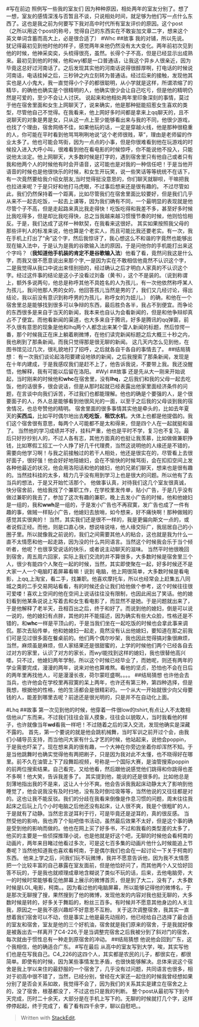 #写在前边
照例写一些我的室友们
因为种种原因，相处两年的室友分别了。想了一想，室友的感情深浅与否暂且不谈，只说相处时间，就足够为他们写一点什么东西了。这也是我之前为何要写下我对高中时代所有室友评价的原因。这个post（之所以用这个post的称号，觉得自己的东西实在不敢妄加文章二字，想来这个英文单词含蓄而高大上，必是很合适了）
#Whc
##故事
我的对铺，所以先说。
犹记得最初见到他时他的样子，感觉两年来他仍然没有太大变化。两年前初次见到他的时候，他神采奕奕，头梳得很亮，虽然。长得个子不高，但是已经显示出成熟来。最初见到他的时候，他和wyl都是一口普通话，让我这个异乡人很亲近，因为毕竟这总好过河南话了。之后发现其实他的河南话说得很醇厚啊，打电话的时候说河南话，电话挂掉之后，三秒钟之内立刻转为普通话。经过后来的接触，发现他其实也是人小鬼大，我一直觉得小个子的都很聪明，从小学就是这样，所谓浓缩了的精华，的确他也确实是个很精明的人，他确实很少会让自己吃亏，但是他的精明仍然是可爱的，至少不会让人讨厌。
说起来和他相处两年里印象深刻的事情，莫过于他在宿舍里面和女生上网聊天了，说来确实，他是那种挺能招惹女生喜欢的类型，尽管他自己不觉得。在我看来，他上网好多时间都是拿来上qq聊天的，且不说聊天的对象是男是女，只从这一点上至少能够看出来与我的不同，他很少游戏，也找了个理由，宿舍网络不佳，如果他玩的话，一定是穿越火线，他是那种很稳重的人，你可能在平时看到他骂骂咧咧地说“这个老师很贱，草”，理由是老师留的作业太多了。他也可能会骂街，因为一点点的小事，但是你很难看到他在玩游戏的时候投入进入大呼小叫，很难看到他在看电影的时候惊呼，你不能说他不投入，只能说他太淡定。他上网聊天，大多数时候是打字的，遇到宿舍里只有他自己或者只有我和他两个人的时候他有时会开语音，这可能也是对我的一种信任吧！于是当他开语音的时候也是他很快乐的时候，和女生开玩笑，说一些笑话等等统统不在话下，有一次竟然要给我介绍女朋友,当时觉得挺没意思的，你们聊天就聊呗，干嘛把我也拉进来呢？于是只好和他打马虎眼，不过事后想来还是很有趣的。
不过尽管如此，我们仍然保持着一个距离，比如尽管我们在宿舍里面比较要好，但是我们几乎从来不一起去吃饭，一起去上课等，因为我们确有不同，一个最明显的表现就是他尽管个子不高，但是走起路来真比我走得快！吃饭吃得和我差不多，甚至好多时候比我吃得多，但是却比我吃得快，总之当我越来越习惯慢节奏的时候，他则恰恰相反。于是，我们达成了这样一种默契，在我看来这很好。
其实如果按照我父母的那些评判人的标准来说，他也算是个老实人，而且可能比我还要老实。有一次，我在手机上打出了“肏”这个字，然后我惊讶了，我心想这么不和谐的字竟然也能够出现在输入法中，于是认为是我的谷歌输入法的原因，于是问他你的手机能打出来这个字吗？（**我知道他手机装的肯定不是谷歌输入法**）他看了看，竟然问我这是什么字，而我又很不愿意说出来那个字,一是因为实在不敢相信他竟然不认识这个字，二是我觉得从我口中说出来怪别扭的，经过确认之后才明白人家真的不认识这个字。经过这件事的结论是这小子没看过刘备（黄书），这个不是装的。（说到称谓上，额外多说两句，他总是称呼其他不具姓名的人为孩儿，有一次他依然称呼某人为孩儿，我问他那人男的女的，他回答孩儿当然是男的了，我们又几经讨论，得出结论，我以前没有意识到称呼男的为孩儿，称呼女的为妞儿。）
的确，和他在一个宿舍里总是能够找到很多可以争辩的东西，最后胜负各半，我占不到便宜。而争论的东西很多是来自于当天的新闻，我本来也自认为会看新闻的，但是和他争辩却真占不了便宜。而他看新闻的渠道，也大多来自于腾讯，好多是腾讯的qq弹窗，前不久很有意思的现象是他和lhq两个人都念出来某个雷人新闻的标题，然后惊愕一番，那个时候我正在床上躺着刷微博，在他们读完新闻标题之后大概三十秒之内，我也刷到了那条新闻。而我只觉得那是很无聊的新闻。
这几天内怎么见到他，在图书馆见过几次，很礼貌地打了招呼，之后就各自干各自的事情去了。
##结局猜想：
有一次我们谈论起洛阳要建设地铁的新闻，之后我搜索了那条新闻，发现是在十年内建成，于是我感叹我们是赶不上了，他告诉我说，不要带上我。我还没醒悟，他解释，我有可能以后留在洛阳。
#Wyl
##故事
还是先从大一刚来开始说起，当时刚来的时候他和**whc**在宿舍里，没有**lhq**，之后我们和我的父母一起去吃饭，他的话很多，很会说话，但是从那时起就已经表露出他家里面经济条件的问题，在言谈中向我们诉苦，不过我们也都能理解。他也的确是个要强的人，是个很要面子的人，外人总是能够看到他很风光的一面，以至于之后我的父母谈到我的宿舍情况，也总夸赞他的精明。
宿舍里面的很多事情其实他是牵头的，比如去年夏天的**买西瓜**，比如平时偶尔地出去**吃吃饭**，**租饮水机**，大体上也都是他提倡的。我们这个宿舍很有意思，每两个人可能都不是太和得来，但是四个人在一起就挺和谐了。
当然他的学习成绩并不好，挂科严重，他也是平时不学，复习也不复习。最后只好抄抄别人的，不过人各有志，其他方面真的也挺让我羡慕，比如做做兼职挣钱，比如寒假工招工一个人挣了好几千代理费，当然这说明他的人缘还是不错的，需要向他学习啊！与我之前接触过的若干人相处，他还是很实在的，尽管看上去很好面子，很好强！他会好好地陪媳妇，会在不愉快的时候骂街，会在扣扣空间上发各种他最近的状况，他会用洛阳话和他的媳妇，他的兄弟们聊天，想来也是很有趣的。当然挂科挂的太多，精力几乎没有用到学习上也是很大的问题。所以他有了去当兵的想法，于是又开始忙活那个。
他做事认真，对待我们这几个室友很真诚，快分宿舍前，他给我找了个兼职工作，在学校里发传单，贴小广告，于是几乎没有做过兼职的我去了，参加了这次有趣的兼职，晚上去发小广告的时候，他和他媳妇是一组的，我和**wwh**是一组的，于是发小广告也不再寂寞，发广告也成了一件有趣的事，做贼一样贴小广告，他媳妇去放哨，如今想来，好不痛快啊！那种做贼的感觉其实很爽的！
当然，其实我们还是很不一样的，我是更偏向斯文一点的，或者说假正经。而他，则是口直心快，想说啥说啥，他人缘交际广，我屈居自己的小圈子里。所以就像我之前说的，我们之间需要其他人的粘合，这也就是我为什么一直不太情愿和他一起走路，因为没的什么共同语言。当然这个时候我会乐于当个倾听者，他呢？也很享受说话的快乐，或者说主动聊天的滋味。
当然平时他很晚回到宿舍，周五周六回家，实际上我们交流的并不算很多，大多数时候是宿舍里三个人，很少有能四个人聚在一起的时候，当然，其实即使聚在一起，好多时候还不是大家一人一个电脑盯着屏幕看嘛！说到 电脑，他上网很简单，大多数时候是看电影，上qq,上淘宝，看二手，找兼职。他喜欢摩托车，所以也经常会上赶集五八同城之类的二手交易网站看看，有的时候还会让我们给他做个参考，这个时候往往很可爱喽！喜欢上空间的他在空间上说话往往没有限制，也因此闹出了笑话。他的媳妇看到他某条说说上写着去和女生看电影了，而显然不是她。于是问题就出来了，于是他解释了老半天，丑相百出之后，终于和好了。而说到他的媳妇，倒是可以说一说的，他的媳妇有点胖，其他的并不能描述，因为确实有些大众脸，性格还是不错的，和**whc**一样是平顶山的，于是当我们坐在一起吃饭的时候也会拿此事来调侃。那次去贴传单，他和她媳妇一起走，竟然没有认出他媳妇，要知道在那之前我们可是见过很多面在餐桌前的。他们两个偶尔吵架，我也因此觉得搞对象很麻烦，当然，麻烦虽是麻烦，但人家结果还是很甜蜜的，上学的时候他们两个已经各自去过对方的家里，认识了对方的家长，而wyl能找到这样的媳妇，我也很替他高兴喽。只不过，他媳妇两年学制，所以这个时候已经毕业了，而她呢，则还有两年的学业需要完成，漫漫的两年，说来对他也算难熬。看他的坚贞，恐怕也不会在日后的两年里再找他人，可是漫漫长夜，荷尔蒙旺盛啊。。。。
##结局猜想
也许他会去当兵，也许他会在学校里再寂寞的呆上两年，也许还有第三种，第四种选择，但是我想，根据他的性格，他的生活都会是很精彩的。一个从大一开始就很少向父母要钱的人，能差到哪里去呢？前途还是很光明的，只是并不在自动化上面。




#Lhq
##故事
第一次见到他的时候，他穿着一件很low的tshirt,有点让人不太敢相信他从广东而来。不过我们往往会盲人摸象，往往会以貌取人，当时我看他的样子，也许就像当年**wd**看我一样吧！不过随着之后的深入交流，发现他确实是深藏不露的。
首先，第一个要说的就是他会跳机械舞，当时军训之前开过个会，由我们小辅导员支持，而当他问大家有什么才艺的时候，他站起来，说他会poppin，于是我也吓呆了。现在想来真的很有趣，一个大神在你旁边坐着你却浑然不知。于是当他跳舞时也确实觉得他有两把刷子，只是因为我对此不太懂，也不晓得好在哪里。前不久在油管上下了段舞蹈视频，号称是一个国际大赛，是油管搜索poppin的前两位搜索结果。自己看完，又给他看，然后跟他说感觉他们跳得和你跳得也差不多啊！他大笑，告诉我差多了。
其实提到他，能说的还是很多的。比如他总是刻薄地指出我的不是来，这让人十分不爽。他会告诉我我起床动静太大了影响到他睡觉了，他会说我没有及时扫地，没有及时倒垃圾等等，当然他说的又往往都是对的。这也让我不能反驳。我们的分歧在我看来倒像是作息习惯的问题，周末往往我起床之后玩上几个小时电脑之后他还没有起床，让人很不爽，我是个很粗旷的人，于是就有了动静。当然忠言逆耳利于行，可是毕竟还是逆耳的，真的很反感。
当然受他的影响，我也弄了个贴吧借书活动，虽然最后效果不太好，但是这个事的确是受到他的影响而做的。他也在网上买了好多书，不过和我看的类型差的太多了，他买的主要是一些侦探推理小说，也是他就是好这个吧，无聊的时候他会看柯南的动画片，两年来目睹过他看过多次，可是这七百多集的动画片他什么时候能追上节奏呢？当然他知道我也喜欢看柯南，于是偶尔我们也会在一起讨论一下关于柯南的东西。
他来上学之后，问我们玩不玩微博，我并不愿意告诉他，因为我不太情愿把一个比较丰富的自己暴露在室友面前，但是他恰好问了，而其他两个人又恰好回答不玩的，于是我也就顺理成章地含糊说了类似不玩的话，后来，去他电脑旁，大一的时候时常能够看见他屏幕上展示的微博首页，但是到了大二，没有了，大多数时候是LOL,电影，柯南。。因为看过他的电脑屏幕，所以能够记得他的微博名，于是那次无聊搜了搜，果然搜到了他的微博，发现他发的内容对我也挺无聊的，大多数时候是转的，好多关于舞蹈的，粉丝三百多。有时候并不愿意其他身边的人关注我，原因之一是我不感兴趣却不好意思不互粉。
关于这次调整宿舍，我其实一直想着我们宿舍可以不动，但是事实上他是最先动摇的，他已经给自己选择了最合适的室友和宿舍，室友是他的三个好机油，宿舍就是我们原来的宿舍，于是我就好像是被轰出去一样离开了C4-226,于是当调整完宿舍之后我被分到了斜对门的宿舍，每次就由于惯性总有一种走到原宿舍的冲动。
##结局猜想
他说他会回到广东，这个我相信，他的确适合广东。
#写在最后
从高中的室友写到大学，唉，其实写他们也是在写我自己。C4_226的这四个人，其实都是农民的儿子，都很实在，都很简单。即使有的时候，因为某些事情发生矛盾，也很快能够解决。总体来说这个宿舍是我上学以来住的最舒服的一个宿舍了，几乎没有过问题，共同语言也很多，相对于初高中很不错了，当然，已经分别，曾经在大家还一起住的时候我曾经想如果分别了是否会关系如故，我觉得不会了，因为我们的关系其实是建立在宿舍之上的，没了宿舍，根基都没了，不过这也只是我的判断。
整个post从最初写下到今天完成，历时二十余天，大部分是在手机上写下的。无聊的时候就打几个字，这样停停起起，终于完成了，看了看有四千余字，聊以自慰吧。。

> Written with [StackEdit](https://stackedit.io/).
